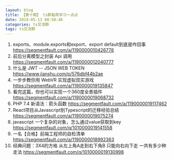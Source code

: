 ```yaml
---
layout: blog
title: 【第十期】 ts群每周学习一点点
date: 2019-05-13 08:58:46
categories: ts交流群
tags: ts交流群
---
```


1. exports、module.exports和export、export default到底是咋回事 https://segmentfault.com/a/1190000010426778
2. 前后分离模型之封装 Api 调用 https://segmentfault.com/a/1190000012040777
3. 什么是 JWT -- JSON WEB TOKEN https://www.jianshu.com/p/576dbf44b2ae
4. 一步步教你用 WebVR 实现虚拟现实游戏 https://segmentfault.com/a/1190000019135847
5. 看完这篇，你也可以实现一个360度全景插件 https://segmentfault.com/a/1190000019068732
6. PHP 7.4 新语法：箭头函数 https://segmentfault.com/a/1190000019117462
7. React项目从Javascript到Typescript的迁移经验总结 https://segmentfault.com/a/1190000019075274
8. javascript 一个复杂的对象，怎么通过value获取到key https://segmentfault.com/q/1010000019141558
9. 一名【合格】前端工程师的自检清单 https://segmentfault.com/a/1190000018992363
10. 经典问题：3X4的方格 从左上角A走到右下角B 只能向右向下走 一共有多少种走法 https://segmentfault.com/q/1010000019130998